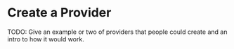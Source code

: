 # Create a Provider

TODO: Give an example or two of providers that people could create and an intro to how it would work.